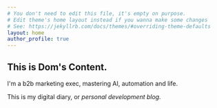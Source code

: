 ```yaml
---
# You don't need to edit this file, it's empty on purpose.
# Edit theme's home layout instead if you wanna make some changes
# See: https://jekyllrb.com/docs/themes/#overriding-theme-defaults
layout: home
author_profile: true
---
```


## This is Dom's Content. 

I'm a b2b marketing exec, mastering AI, automation and life. 

This is my digital diary, or *personal development blog.*
